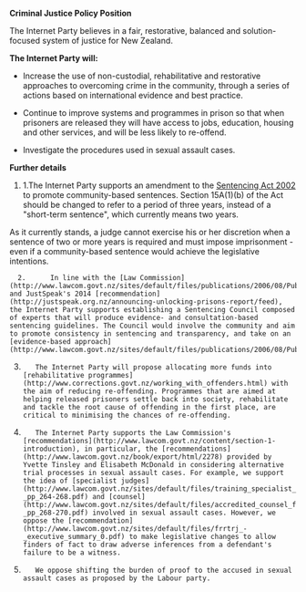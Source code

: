 **Criminal Justice Policy Position**



The Internet Party believes in a fair, restorative, balanced and solution-focused system of justice for New Zealand.

**The Internet Party will:**

- Increase the use of non-custodial, rehabilitative and restorative approaches to overcoming crime in the community, through a series of actions based on international evidence and best practice.

- Continue to improve systems and programmes in prison so that when prisoners are released they will have access to jobs, education, housing and other services, and will be less likely to re-offend.

- Investigate the procedures used in sexual assault cases.

**Further details**

1. 1.The Internet Party supports an amendment to the [Sentencing Act 2002](http://www.legislation.govt.nz/act/public/2002/0009/latest/DLM135342.html?search=ts_act%40bill%40regulation%40deemedreg_sentencing+act_resel_25_a&p=1) to promote community-based sentences. Section 15A(1)(b) of the Act should be changed to refer to a period of three years, instead of a "short-term sentence", which currently means two years.

As it currently stands, a judge cannot exercise his or her discretion when a sentence of two or more years is required and must impose imprisonment - even if a community-based sentence would achieve the legislative intentions.

      2.      In line with the [Law Commission](http://www.lawcom.govt.nz/sites/default/files/publications/2006/08/Publication_126_338_R94.pdf) and JustSpeak's 2014 [recommendation](http://justspeak.org.nz/announcing-unlocking-prisons-report/feed), the Internet Party supports establishing a Sentencing Council composed of experts that will produce evidence- and consultation-based sentencing guidelines. The Council would involve the community and aim to promote consistency in sentencing and transparency, and take on an [evidence-based approach](http://www.lawcom.govt.nz/sites/default/files/publications/2006/08/Publication_126_338_R94.pdf).

3.        The Internet Party will propose allocating more funds into [rehabilitative programmes](http://www.corrections.govt.nz/working_with_offenders.html) with the aim of reducing re-offending. Programmes that are aimed at helping released prisoners settle back into society, rehabilitate and tackle the root cause of offending in the first place, are critical to minimising the chances of re-offending.

4.        The Internet Party supports the Law Commission's [recommendations](http://www.lawcom.govt.nz/content/section-1-introduction), in particular, the [recommendations](http://www.lawcom.govt.nz/book/export/html/2278) provided by Yvette Tinsley and Elisabeth McDonald in considering alternative trial processes in sexual assault cases. For example, we support the idea of [specialist judges](http://www.lawcom.govt.nz/sites/default/files/training_specialist_judges_frrtrj_-_pp_264-268.pdf) and [counsel](http://www.lawcom.govt.nz/sites/default/files/accredited_counsel_frrtrj_-_pp_268-270.pdf) involved in sexual assault cases. However, we oppose the [recommendation](http://www.lawcom.govt.nz/sites/default/files/frrtrj_-_executive_summary_0.pdf) to make legislative changes to allow finders of fact to draw adverse inferences from a defendant's failure to be a witness.

5.        We oppose shifting the burden of proof to the accused in sexual assault cases as proposed by the Labour party.